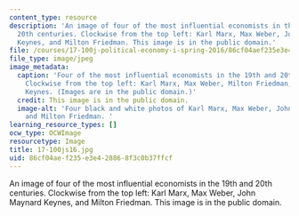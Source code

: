```yaml
---
content_type: resource
description: 'An image of four of the most influential economists in the 19th and
  20th centuries. Clockwise from the top left: Karl Marx, Max Weber, John Maynard
  Keynes, and Milton Friedman. This image is in the public domain.'
file: /courses/17-100j-political-economy-i-spring-2016/86cf04aef235e3e428868f3c0b37ffcf_17-100js16.jpg
file_type: image/jpeg
image_metadata:
  caption: 'Four of the most influential economists in the 19th and 20th centuries.
    Clockwise from the top left: Karl Marx, Max Weber, Milton Friedman, and John Maynard
    Keynes. (Images are in the public domain.)'
  credit: This image is in the public domain.
  image-alt: 'Four black and white photos of Karl Marx, Max Weber, John Maynard Keynes,
    and Milton Friedman. '
learning_resource_types: []
ocw_type: OCWImage
resourcetype: Image
title: 17-100js16.jpg
uid: 86cf04ae-f235-e3e4-2886-8f3c0b37ffcf
---
```

An image of four of the most influential economists in the 19th and 20th centuries. Clockwise from the top left: Karl Marx, Max Weber, John Maynard Keynes, and Milton Friedman. This image is in the public domain.

